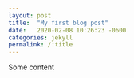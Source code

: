 ```yaml
---
layout: post
title:  "My first blog post"
date:   2020-02-08 10:26:23 -0600
categories: jekyll
permalink: /:title
---
```



Some content
